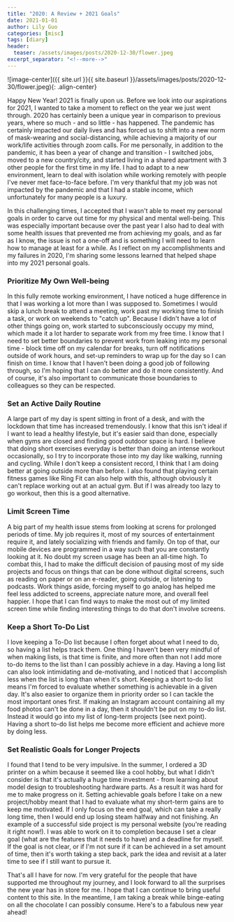 ```yaml
---
title: "2020: A Review + 2021 Goals"
date: 2021-01-01
author: Lily Guo
categories: [misc]
tags: [diary]
header:
  teaser: /assets/images/posts/2020-12-30/flower.jpeg
excerpt_separator: "<!--more-->"
---
```


![image-center]({{ site.url }}{{ site.baseurl }}/assets/images/posts/2020-12-30/flower.jpeg){: .align-center}

<p></p>

Happy New Year! 2021 is finally upon us. Before we look into our aspirations for 2021, I wanted to take a moment to reflect on the year we just went through. 2020 has certainly been a unique year in comparison to previous years, where so much - and so little - has happened. The pandemic has certainly impacted our daily lives and has forced us to shift into a new norm of mask-wearing and social-distancing, while achieving a majority of our work/life activities through zoom calls. For me personally, in addition to the pandemic, it has been a year of change and transition - I switched jobs, moved to a new country/city, and started living in a shared apartment with 3 other people for the first time in my life. I had to adapt to a new environment, learn to deal with isolation while working remotely with people I've never met face-to-face before. I'm very thankful that my job was not impacted by the pandemic and that I had a stable income, which unfortunately for many people is a luxury. 

In this challenging times, I accepted that I wasn't able to meet my personal goals in order to carve out time for my physical and mental well-being. This was especially important because over the past year I also had to deal with some health issues that prevented me from achieving my goals, and as far as I know, the issue is not a one-off and is something I will need to learn how to manage at least for a while. As I reflect on my accomplishments and my failures in 2020, I'm sharing some lessons learned that helped shape into my 2021 personal goals.

### Prioritize My Own Well-being ###
In this fully remote working environment, I have noticed a huge difference in that I was working a lot more than I was supposed to. Sometimes I would skip a lunch break to attend a meeting, work past my working time to finish a task, or work on weekends to "catch up". Because I didn't have a lot of other things going on, work started to subconsciously occupy my mind, which made it a lot harder to separate work from my free time. I know that I need to set better boundaries to prevent work from leaking into my personal time - block time off on my calendar for breaks, turn off notifications outside of work hours, and set-up reminders to wrap up for the day so I can finish on time. I know that I haven't been doing a good job of following through, so I'm hoping that I can do better and do it more consistently. And of course, it's also important to communicate those boundaries to colleagues so they can be respected.

### Set an Active Daily Routine ###
A large part of my day is spent sitting in front of a desk, and with the lockdown that time has increased tremendously. I know that this isn't ideal if I want to lead a healthy lifestyle, but it's easier said than done, especially when gyms are closed and finding good outdoor space is hard. I believe that doing short exercises everyday is better than doing an intense workout occasionally, so I try to incorporate those into my day like walking, running and cycling. While I don't keep a consistent record, I think that I am doing better at going outside more than before. I also found that playing certain fitness games like Ring Fit can also help with this, although obviously it can't replace working out at an actual gym. But if I was already too lazy to go workout, then this is a good alternative. 

### Limit Screen Time ###
A big part of my health issue stems from looking at screns for prolonged periods of time. My job requires it, most of my sources of entertainment require it, and lately socializing with friends and family. On top of that, our mobile devices are programmed in a way such that you are constantly looking at it. No doubt my screen usage has been an all-time high. To combat this, I had to make the difficult decision of pausing most of my side projects and focus on things that can be done without digital screens, such as reading on paper or on an e-reader, going outside, or listening to podcasts. Work things aside, forcing myself to go analog has helped me feel less addicted to screens, appreciate nature more, and overall feel happier. I hope that I can find ways to make the most out of my limited screen time while finding interesting things to do that don't involve screens.

### Keep a Short To-Do List ###
I love keeping a To-Do list because I often forget about what I need to do, so having a list helps track them. One thing I haven't been very mindful of when making lists, is that time is finite, and more often than not I add more to-do items to the list than I can possibly achieve in a day. Having a long list can also look intimidating and de-motivating, and I noticed that I accomplish less when the list is long than when it's short. Keeping a short to-do list means I'm forced to evaluate whether something is achievable in a given day. It's also easier to organize them in priority order so I can tackle the most important ones first. If making an Instagram account containing all my food photos can't be done in a day, then it shouldn't be put on my to-do list. Instead it would go into my list of long-term projects (see next point). Having a short to-do list helps me become more efficient and achieve more by doing less.

### Set Realistic Goals for Longer Projects ###
I found that I tend to be very impulsive. In the summer, I ordered a 3D printer on a whim because it seemed like a cool hobby, but what I didn't consider is that it's actually a huge time investment - from learning about model design to troubleshooting hardware parts. As a result it was hard for me to make progress on it. Setting achievable goals before I take on a new project/hobby meant that I had to evaluate what my short-term gains are to keep me motivated. If I only focus on the end goal, which can take a really long time, then I would end up losing steam halfway and not finishing. An example of a successful side project is my personal website (you're reading it right now!). I was able to work on it to completion because I set a clear goal (what are the features that it needs to have) and a deadline for myself. If the goal is not clear, or if I'm not sure if it can be achieved in a set amount of time, then it's worth taking a step back, park the idea and revisit at a later time to see if I still want to pursue it.

That's all I have for now. I'm very grateful for the people that have supported me throughout my journey, and I look forward to all the surprises the new year has in store for me. I hope that I can continue to bring useful content to this site. In the meantime, I am taking a break while binge-eating on all the chocolate I can possibly consume. Here's to a fabulous new year ahead!



